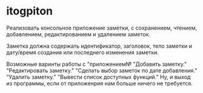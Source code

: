 # itogpiton


Реализовать консольное приложение заметки, с сохранением, чтением, добавлением, редактированием и удалением заметок.

Заметка должна содержать идентификатор, заголовок, тело заметки и дату/время создания или последнего изменения заметки.

Возможные варинты работы с "приложением№
                    "Добавить заметку."
                    "Редактировать заметку."
                    "Сделать выбор заметок по дате добавления."
                    "Удалить заметку."
                    "Вывести список доступных функций."
                    Ну, и выход из программы, если от приложенрия нам больше ничего не требуется.
